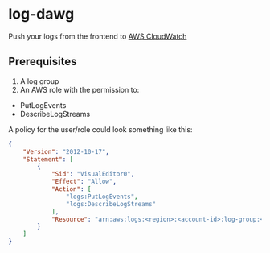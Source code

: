 # log-dawg
Push your logs from the frontend to [AWS CloudWatch](https://aws.amazon.com/cloudwatch/)

## Prerequisites
1. A log group
2. An AWS role with the permission to:
- PutLogEvents
- DescribeLogStreams

A policy for the user/role could look something like this:
```json
{
    "Version": "2012-10-17",
    "Statement": [
        {
            "Sid": "VisualEditor0",
            "Effect": "Allow",
            "Action": [
                "logs:PutLogEvents",
                "logs:DescribeLogStreams"
            ],
            "Resource": "arn:aws:logs:<region>:<account-id>:log-group:<log-group-name>:log-stream:*"
        }
    ]
}
```

